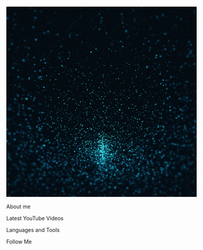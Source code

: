 ![Header](https://github.com/Jager-dev/jager-dev/blob/main/assets/animation.gif)

About me


Latest YouTube Videos


Languages and Tools


Follow Me

